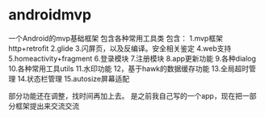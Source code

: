 # androidmvp
一个Android的mvp基础框架 包含各种常用工具类
包含：
1.mvp框架 http+retrofit
2.glide
3.闪屏页，以及反编译。安全相关鉴定
4.web支持
5.homeactivity+fragment
6.登录模块
7.注册模块
8.app更新功能
9.各种dialog
10.各种常用工具utils
11.水印功能
12，基于hawk的数据缓存功能
13.全局超时管理
14.状态栏管理
15.autosize屏幕适配

部分功能还在调整，找时间再加上去。
是之前我自己写的一个app，现在把一部分框架提出来交流交流
